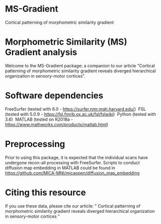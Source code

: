 # MS-Gradient
Cortical patterning of morphometric similarity gradient


# Morphometric Similarity (MS) Gradient analysis
Welcome to the MS-Gradient package; a companion to our article "Cortical patterning of morphometric similarity gradient reveals diverged hierarchical organization in sensory-motor cortices".


# Software dependencies
FreeSurfer (tested with 6.0 - https://surfer.nmr.mgh.harvard.edu/) 
FSL (tested with 5.0.9 - https://fsl.fmrib.ox.ac.uk/fsl/fslwiki) 
Python (tested with 3.6) 
MATLAB (tested on R2018a - https://www.mathworks.com/products/matlab.html) 


# Preprocessing
Prior to using this package, it is expected that the individual scans have undergone recon-all processing with FreeSurfer.
Scripts to conduct diffusion map embedding in MATLAB could be found in https://github.com/MICA-MNI/micaopen/diffusion_map_embedding


# Citing this resource
If you use these data, please cite our article: " Cortical patterning of morphometric similarity gradient reveals diverged hierarchical organization in sensory-motor cortices " 
